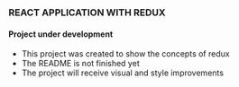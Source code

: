 ### REACT APPLICATION WITH REDUX

#### Project under development

- This project was created to show the concepts of redux
- The README is not finished yet
- The project will receive visual and style improvements